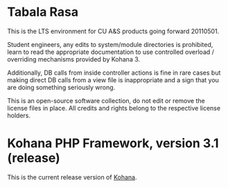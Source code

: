 # Tabala Rasa
  This is the LTS environment for CU A&S products going forward 20110501.

   Student engineers, any edits to system/module directories is prohibited, learn to read the appropriate
documentation to use controlled overload / overriding mechanisms provided by Kohana 3.  

  Additionally, DB calls from inside controller actions is fine in rare cases but making direct DB calls from
a view file is inappropriate and a sign that you are doing something seriously wrong.


This is an open-source software collection, do not edit or remove the license files in place.  All credits and rights belong to the 
respective license holders.


# Kohana PHP Framework, version 3.1 (release)

This is the current release version of [Kohana](http://kohanaframework.org/).


